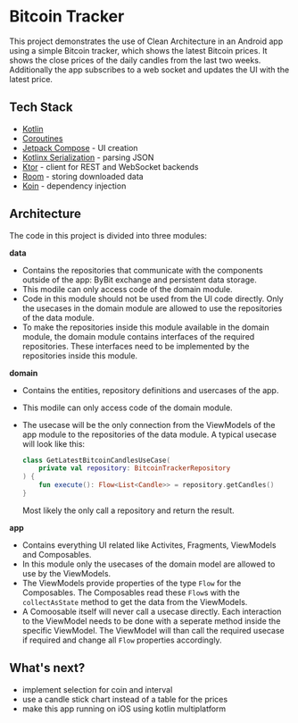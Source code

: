 # Bitcoin Tracker

This project demonstrates the use of Clean Architecture in an Android app using a simple Bitcoin tracker, which shows the latest Bitcoin prices. It shows the close prices of the daily candles from the last two weeks. Additionally the app subscribes to a web socket and updates the UI with the latest price.


## Tech Stack

* [Kotlin](https://kotlinlang.org/)
* [Coroutines](https://kotlinlang.org/docs/coroutines-overview.html)
* [Jetpack Compose](https://developer.android.com/develop/ui/compose) - UI creation
* [Kotlinx Serialization](https://github.com/Kotlin/kotlinx.serialization) - parsing JSON
* [Ktor](https://ktor.io/) - client for REST and WebSocket backends
* [Room](https://developer.android.com/training/data-storage/room) - storing downloaded data
* [Koin](https://insert-koin.io/) - dependency injection


## Architecture

The code in this project is divided into three modules:

**data**

* Contains the repositories that communicate with the components outside of the app: ByBit exchange and persistent data storage.
* This modile can only access code of the domain module.
* Code in this module should not be used from the UI code directly. Only the usecases in the domain module are allowed to use the repositories of the data module.
* To make the repositories inside this module available in the domain module, the domain module contains interfaces of the required repositories. These interfaces need to be implemented by the repositories inside this module.

**domain**

* Contains the entities, repository definitions and usercases of the app.
* This modile can only access code of the domain module.
* The usecase will be the only connection from the ViewModels of the app module to the repositories of the data module. A typical usecase will look like this:

    ```kotlin
    class GetLatestBitcoinCandlesUseCase(
        private val repository: BitcoinTrackerRepository
    ) {
        fun execute(): Flow<List<Candle>> = repository.getCandles()
    }
    ````
    Most likely the only call a repository and return the result.

**app**

* Contains everything UI related like Activites, Fragments, ViewModels and Composables.
* In this module only the usecases of the domain model are allowed to use by the ViewModels.
* The ViewModels provide properties of the type `Flow` for the Composables. The Composables read these `Flow`s with the `collectAsState` method to get the data from the ViewModels.
* A Comoosable itself will never call a usecase directly. Each interaction to the ViewModel needs to be done with a seperate method inside the specific ViewModel. The ViewModel will than call the required usecase if required and change all `Flow` properties accordingly.


## What's next?

* implement selection for coin and interval
* use a candle stick chart instead of a table for the prices
* make this app running on iOS using kotlin multiplatform